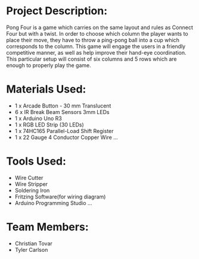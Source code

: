# Project Description:

Pong Four is a game which carries on the same layout and rules as Connect Four but with a twist. In order to choose which column the player wants to place their move, they have to throw a ping-pong ball into a cup which corresponds to the column. This game will engage the users in a friendly competitive manner, as well as help improve their hand-eye coordination. This particular setup will consist of six columns and 5 rows which are enough to properly play the game.  


# Materials Used:
- 1 x Arcade Button - 30 mm Translucent
- 6 x IR Break Beam Sensors 3mm LEDs
- 1 x Arduino Uno R3
- 1 x RGB LED Strip (30 LEDs)
- 1 x 74HC165 Parallel-Load Shift Register
- 1 x 22 Gauge 4 Conductor Copper Wire
...
# Tools Used:
- Wire Cutter
- Wire Stripper
- Soldering Iron
- Fritzing Software(for wiring diagram)
- Arduino Programming Studio
...
# Team Members:
- Christian Tovar
- Tyler Carlson
